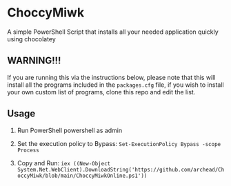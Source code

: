 # ChoccyMiwk

A simple PowerShell Script that installs all your needed application quickly using chocolatey

## WARNING!!!

If you are running this via the instructions below, please note that this will install all the programs included in the `packages.cfg` file, if you wish to install your own custom list of programs, clone this repo and edit the list.

## Usage

1. Run PowerShell powershell as admin

1. Set the execution policy to Bypass: `Set-ExecutionPolicy Bypass -scope Process`

1. Copy and Run: `iex ((New-Object System.Net.WebClient).DownloadString('https://github.com/archead/ChoccyMiwk/blob/main/ChoccyMiwkOnline.ps1'))`
